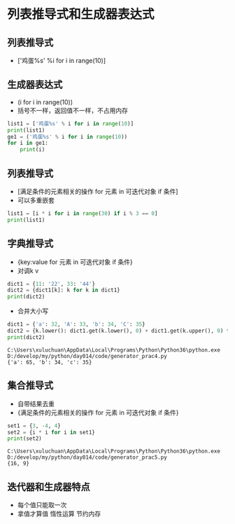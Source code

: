 # 列表推导式和生成器表达式

## 列表推导式

- ['鸡蛋%s' %i for i in range(10)]

## 生成器表达式

- (i for i in range(10))
- 括号不一样，返回值不一样，不占用内存

```python
list1 = ['鸡蛋%s' % i for i in range(10)]
print(list1)
ge1 = ('鸡蛋%s' % i for i in range(10))
for i in ge1:
    print(i)
```

## 列表推导式

- [满足条件的元素相关的操作 for 元素 in 可迭代对象 if 条件]
- 可以多重嵌套

```python
list1 = [i * i for i in range(30) if i % 3 == 0]
print(list1)
```

## 字典推导式

- {key:value for 元素 in 可迭代对象 if 条件}
- 对调k v

```python
dict1 = {11: '22', 33: '44'}
dict2 = {dict1[k]: k for k in dict1}
print(dict2)
```
- 合并大小写

```python
dict1 = {'a': 32, 'A': 33, 'b': 34, 'C': 35}
dict2 = {k.lower(): dict1.get(k.lower(), 0) + dict1.get(k.upper(), 0) for k in dict1}
print(dict2)
```

```
C:\Users\xuluchuan\AppData\Local\Programs\Python\Python36\python.exe D:/develop/my/python/day014/code/generator_prac4.py
{'a': 65, 'b': 34, 'c': 35}
```

## 集合推导式

- 自带结果去重
- {满足条件的元素相关的操作 for 元素 in 可迭代对象 if 条件}

```python
set1 = {3, -4, 4}
set2 = {i * i for i in set1}
print(set2)
```

```
C:\Users\xuluchuan\AppData\Local\Programs\Python\Python36\python.exe D:/develop/my/python/day014/code/generator_prac5.py
{16, 9}
```

## 迭代器和生成器特点

- 每个值只能取一次
- 拿值才算值 惰性运算 节约内存
